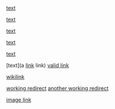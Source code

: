 [text](link)

[text](link "abcd")

[text](link#references)

[text](link?query-string)

[text](link_(with_parentheses))

[text](a [link](inside_a) link) [valid link](/wiki/en/osu!_File_Formats/Osu_(file_format))

[wikilink](/wiki/en/osu!_File_Formats/Osu_(file_format))

[working redirect](asc) [another working redirect](/wiki/Sitemap)

[image link](/wiki/shared/crown-gold.png)

